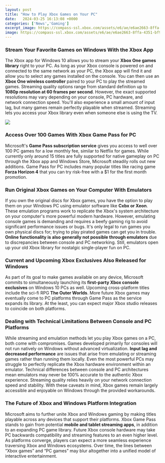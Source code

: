 ```yaml
---
layout: post
title: "How to Play Xbox Games on Your PC"
date:   2024-03-25 16:13:08 +0000
categories: ['News','Gaming']
excerpt_image: https://compass-ssl.xbox.com/assets/e6/ae/e6ae2663-8ffa-4351-bf9d-83c2ad0a20a2.jpg?n=XSX_Hero_1084_Backward-Compatibility_1920x1250.jpg
image: https://compass-ssl.xbox.com/assets/e6/ae/e6ae2663-8ffa-4351-bf9d-83c2ad0a20a2.jpg?n=XSX_Hero_1084_Backward-Compatibility_1920x1250.jpg
---
```


### Stream Your Favorite Games on Windows With the Xbox App
The Xbox app for Windows 10 allows you to stream your **Xbox One games library** right to your PC. As long as your Xbox console is powered on and connected to the same network as your PC, the Xbox app will find it and allow you to select any games installed on the console. You can then use an **Xbox One wireless controller** paired to your PC to play the streamed games. 
Streaming quality options range from standard definition up to **1080p resolution at 60 frames per second**. However, the exact supported resolutions may vary depending on your console, PC hardware, and network connection speed. You'll also experience a small amount of input lag, but many games remain perfectly playable when streamed. Streaming lets you access your Xbox library even when someone else is using the TV.

![](https://compass-ssl.xbox.com/assets/e6/ae/e6ae2663-8ffa-4351-bf9d-83c2ad0a20a2.jpg?n=XSX_Hero_1084_Backward-Compatibility_1920x1250.jpg)
### Access Over 100 Games With Xbox Game Pass for PC
Microsoft's **Game Pass subscription service** gives you access to well over 100 PC games for a low monthly fee, similar to Netflix for games. While currently only around 15 titles are fully supported for native gameplay on PC through the Xbox app and Windows Store, Microsoft steadily rolls out new additions. Game Pass for PC includes many popular titles like racing game **Forza Horizon 4** that you can try risk-free with a $1 for the first month promotion. 
### Run Original Xbox Games on Your Computer With Emulators 
If you own the original discs for Xbox games, you have the option to play them on your Windows PC using emulator software like **Cxbx or Xeon**. These emulation programs work to replicate the Xbox's system architecture on your computer's more powerful modern hardware. However, emulating console games is demanding and requires a beefy gaming rig to avoid significant performance issues or bugs.
It's only legal to run games you own physical discs for; trying to play pirated games can get you in trouble. **Online functionality is also generally not possible through emulators** due to discrepancies between console and PC networking. Still, emulators open up your old Xbox library for nostalgic single-player fun on PC.
### Current and Upcoming Xbox Exclusives Also Released for Windows
As part of its goal to make games available on any device, Microsoft commits to simultaneously launching its **first-party Xbox console exclusives** on Windows 10 PCs as well. Upcoming cross-platform titles include the sci-fi RPG **The Outer Worlds**. More future Xbox games may eventually come to PC platforms through Game Pass as the service expands its library. At the least, you can expect major Xbox studio releases to coincide on both platforms.
### Dealing with Technical Limitations Between Console and PC Platforms 
While streaming and emulation methods let you play Xbox games on a PC, both come with compromises. Games developed primarily for consoles will not run natively on Windows without advanced virtualization. **Input lag and decreased performance** are issues that arise from emulating or streaming games rather than running them locally. 
Even the most powerful PCs may struggle to perfectly replicate the Xbox hardware environment within an emulator. Technical differences between console and PC architectures mean emulators may never be 100% accurate to the authentic Xbox experience. Streaming quality relies heavily on your network connection speed and stability. With these caveats in mind, Xbox games remain largely accessible and enjoyable on Windows through the provided workarounds.
### The Future of Xbox and Windows Platform Integration
Microsoft aims to further unite Xbox and Windows gaming by making titles playable across any devices that support their platforms. Xbox Game Pass stands to gain from potential **mobile and tablet streaming apps**, in addition to an expanding PC game library. Future Xbox console hardware may take PC backwards compatibility and streaming features to an even higher level. As platforms converge, players can expect a more seamless experience traversing Xbox and Windows ecosystems. Over time, the lines between “Xbox games” and “PC games” may blur altogether into a unified model of interactive entertainment.